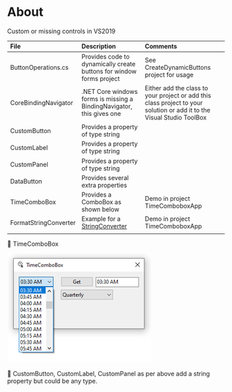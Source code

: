 ﻿# About

Custom or missing controls in VS2019

| File        |   Description    |   Comments |
|:------------- |:-------------|:-------------|
| ButtonOperations.cs | Provides code to dynamically create buttons for window forms project | See CreateDynamicButtons project for usage |
| CoreBindingNavigator | .NET Core windows forms is missing a BindingNavigator, this gives one | Either add the class to your project or add this class project to your solution or add it to the Visual Studio ToolBox  |
| CustomButton | Provides a property of type string  |  |
| CustomLabel | Provides a property of type string  |  |
| CustomPanel | Provides a property of type string  |  |
| DataButton | Provides several extra properties  |  |
| TimeComboBox | Provides a ComboBox as shown below | Demo in project TimeComboboxApp |
| FormatStringConverter | Example for a [StringConverter](https://docs.microsoft.com/en-us/dotnet/api/system.componentmodel.stringconverter?view=net-6.0) |  Demo in project TimeComboboxApp|
|  |  |  |


:small_orange_diamond: TimeComboBox

![image](../assets/TimeComoBox.png)

:small_orange_diamond: CustomButton, CustomLabel, CustomPanel as per above add a string property but could be any type.

